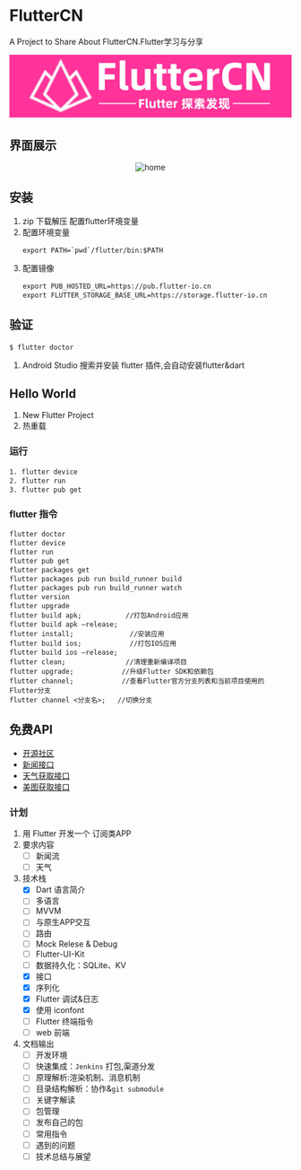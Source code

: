 # FlutterCN
A Project to Share About FlutterCN.Flutter学习与分享

<div align="center">

![FlutterCN](./art/slog.jpg)

</div>

## 界面展示
<div align="center">

![home](http://img.1991th.com/tuchongeter/tech/fluttercn_home.png!480jpg)

</div>

## 安装
1. zip 下载解压 配置flutter环境变量
2. 配置环境变量
	```
    export PATH=`pwd`/flutter/bin:$PATH
	```
3. 配置镜像
	```
    export PUB_HOSTED_URL=https://pub.flutter-io.cn
    export FLUTTER_STORAGE_BASE_URL=https://storage.flutter-io.cn
	```

## 验证
```
$ flutter doctor
```
1. Android Studio 搜索并安装 flutter 插件,会自动安装flutter&dart

## Hello World
1. New Flutter Project
2. 热重载

### 运行
```
1. flutter device
2. flutter run
3. flutter pub get
```

### flutter 指令
```
flutter doctor
flutter device
flutter run
flutter pub get
flutter packages get
flutter packages pub run build_runner build
flutter packages pub run build_runner watch
flutter version
flutter upgrade
flutter build apk;           //打包Android应用
flutter build apk –release;
flutter install;              //安装应用
flutter build ios;            //打包IOS应用
flutter build ios –release;
flutter clean;               //清理重新编译项目
flutter upgrade;            //升级Flutter SDK和依赖包
flutter channel;            //查看Flutter官方分支列表和当前项目使用的Flutter分支
flutter channel <分支名>;   //切换分支
```

## 免费API
- [开源社区](https://www.apiopen.top/api.html#top)
- [新闻接口](https://www.apiopen.top/journalismApi)
- [天气获取接口](https://www.apiopen.top/weatherApi?city=成都)
- [美图获取接口](https://www.apiopen.top/meituApi?page=1)

### 计划
1. 用 Flutter 开发一个 订阅类APP
2. 要求内容
    - [ ] 新闻流
    - [ ] 天气
3. 技术栈
    - [x] Dart 语言简介
	- [ ] 多语言		
    - [ ] MVVM		
    - [ ] 与原生APP交互					
    - [ ] 路由
	- [ ] Mock Relese & Debug
    - [ ] Flutter-UI-Kit					
    - [ ] 数据持久化：SQLite、KV
    - [x] 接口
    - [x] 序列化
    - [x] Flutter 调试&日志
	- [x] 使用 iconfont
	- [ ] Flutter 终端指令
    - [ ] web 前端		
4. 文档输出
    - [ ] 开发环境
	- [ ] 快速集成：`Jenkins` 打包,渠道分发
    - [ ] 原理解析:渲染机制、消息机制
    - [ ] 目录结构解析：协作&`git submodule`        
    - [ ] 关键字解读
    - [ ] 包管理
    - [ ] 发布自己的包
    - [ ] 常用指令
    - [ ] 遇到的问题
    - [ ] 技术总结与展望
